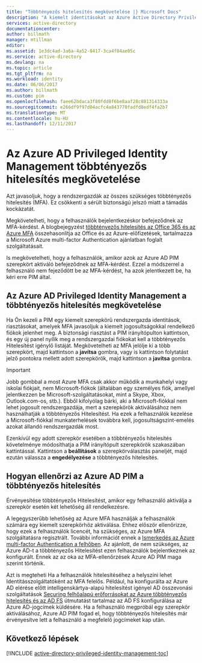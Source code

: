 ```yaml
---
title: "Többtényezős hitelesítés megkövetelése |} Microsoft Docs"
description: "A kiemelt identitásokat az Azure Active Directory Privileged Identity Management bővítmény megtudhatja, hogyan többtényezős hitelesítést (MFA)."
services: active-directory
documentationcenter: 
author: billmath
manager: mtillman
editor: 
ms.assetid: 1e3dc4ad-3a6a-4a52-8417-3ca4f84ae05c
ms.service: active-directory
ms.devlang: na
ms.topic: article
ms.tgt_pltfrm: na
ms.workload: identity
ms.date: 06/06/2017
ms.author: billmath
ms.custom: pim
ms.openlocfilehash: faee62bdaca3f80fdd8f6be8aaf28c881314333a
ms.sourcegitcommit: e266df9f97d04acfc4a843770fadfd8edf4fa2b7
ms.translationtype: MT
ms.contentlocale: hu-HU
ms.lasthandoff: 12/11/2017
---
```

# <a name="how-to-require-mfa-in-azure-ad-privileged-identity-management"></a>Az Azure AD Privileged Identity Management többtényezős hitelesítés megkövetelése
Azt javasoljuk, hogy a rendszergazdák az összes szükséges többtényezős hitelesítés (MFA). Ez csökkenti a sérült biztonságú jelszó miatt a támadás kockázatát.

Megkövetelheti, hogy a felhasználók bejelentkezéskor befejeződnek az MFA-kérdést. A blogbejegyzést [többtényezős hitelesítés az Office 365 és az Azure MFA](https://blogs.technet.microsoft.com/ad/2014/02/11/mfa-for-office-365-and-mfa-for-azure/) összehasonlítja az Office és az Azure-előfizetések, tartalmazza a Microsoft Azure multi-factor Authentication ajánlatban foglalt szolgáltatásait.

Is megkövetelheti, hogy a felhasználók, amikor azok az Azure AD PIM szerepkört aktiváló befejeződnek az MFA-kérdést. Ezzel a módszerrel a felhasználó nem fejeződött be az MFA-kérdést, ha azok jelentkezett be, ha kéri erre PIM által.

## <a name="requiring-mfa-in-azure-ad-privileged-identity-management"></a>Az Azure AD Privileged Identity Management a többtényezős hitelesítés megkövetelése
Ha Ön kezeli a PIM egy kiemelt szerepkörű rendszergazda identitások, riasztásokat, amelyek MFA javasoljuk a kiemelt jogosultságokkal rendelkező fiókok jelenhet meg. A biztonsági riasztást a PIM irányítópulton kattintson, és egy új panel nyílik meg a rendszergazdai fiókokat kell a többtényezős Hitelesítést igénylő listáját.  Megkövetelheti az MFA jelölje ki a több szerepkört, majd kattintson a **javítsa** gombra, vagy is kattintson folytatást jelző pontokra mellett adott szerepkörök, majd kattintson a **javítsa** gombra.

> [!IMPORTANT]
> Jobb gombbal a most Azure MFA csak akkor működik a munkahelyi vagy iskolai fiókjait, nem Microsoft-fiókok (általában egy személyes fiók, amellyel jelentkezzen be Microsoft-szolgáltatásokat, mint a Skype, Xbox, Outlook.com-os, stb.). Ebből kifolyólag bárki, aki a Microsoft-fiókkal nem lehet jogosult rendszergazdája, mert a szerepkörök aktiválásához nem használhatják a többtényezős Hitelesítést. Ha ezek a felhasználók kezelése a Microsoft-fiókkal munkaterhelések továbbra kell, jogosultságszint-emelés azokat állandó rendszergazdák most.
> 
> 

Ezenkívül egy adott szerepkör esetében a többtényezős hitelesítés követelménye módosíthatja a PIM irányítópult szerepkörök szakaszában kattintással. Kattintson a **beállítások** a szerepkörválasztás paneljét, majd ezután válassza a **engedélyezése** a többtényezős hitelesítés.

## <a name="how-azure-ad-pim-validates-mfa"></a>Hogyan ellenőrzi az Azure AD PIM a többtényezős hitelesítés
Érvényesítése többtényezős Hitelesítést, amikor egy felhasználó aktiválja a szerepkör esetén két lehetőség áll rendelkezésre.

A legegyszerűbb lehetőség az Azure MFA használják a felhasználók számára egy kiemelt szerepkörhöz aktiválása. Ehhez először ellenőrizze, hogy ezek a felhasználók licencét, ha szükséges, az Azure MFA szolgáltatásra regisztrált. További információt ennek a [Ismerkedés az Azure multi-factor Authentication a felhőben](../multi-factor-authentication/multi-factor-authentication-get-started-cloud.md). Az ajánlott, de nem szükséges, az Azure AD-t a többtényezős Hitelesítést ezen felhasználók bejelentkeznek az konfigurált. Ennek az az oka az MFA-ellenőrzések Azure AD PIM maga szerint történik.

Azt is megteheti Ha a felhasználók hitelesítéséhez a helyszíni lehet Identitásszolgáltatóként az MFA felelős. Például, ha konfigurálta az Azure AD elérése előtt intelligenskártya-alapú hitelesítést igényel AD összevonási szolgáltatások [Securing felhőalapú erőforrásokat az Azure többtényezős hitelesítés és az AD FS](../multi-factor-authentication/multi-factor-authentication-get-started-adfs-cloud.md) útmutatást tartalmaz az AD FS konfigurálása az Azure AD-jogcímek küldésére. Ha a felhasználó megpróbál egy szerepkör aktiválásához, Azure AD PIM fogad el, hogy többtényezős hitelesítés már érvényesítve lett a felhasználó a megfelelő jogcímeket kap után.

<!--Every topic should have next steps and links to the next logical set of content to keep the customer engaged-->
## <a name="next-steps"></a>Következő lépések
[!INCLUDE [active-directory-privileged-identity-management-toc](../../includes/active-directory-privileged-identity-management-toc.md)]

